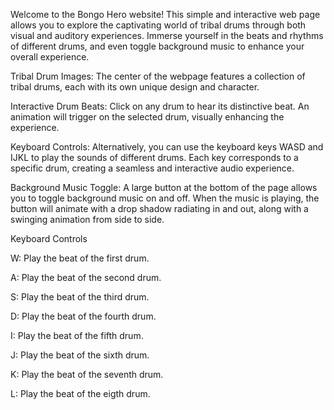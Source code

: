 Welcome to the Bongo Hero website! This simple and interactive web page allows you to explore the captivating world of tribal drums through both visual and auditory experiences. 
Immerse yourself in the beats and rhythms of different drums, and even toggle background music to enhance your overall experience. 

Tribal Drum Images: The center of the webpage features a collection of tribal drums, each with its own unique design and character.

Interactive Drum Beats: Click on any drum to hear its distinctive beat. 
An animation will trigger on the selected drum, visually enhancing the experience.

Keyboard Controls: Alternatively, you can use the keyboard keys WASD and IJKL to play the sounds of different drums. 
Each key corresponds to a specific drum, creating a seamless and interactive audio experience.

Background Music Toggle: A large button at the bottom of the page allows you to toggle background music on and off. 
When the music is playing, the button will animate with a drop shadow radiating in and out, along with a swinging animation from side to side.

Keyboard Controls

W: Play the beat of the first drum.

A: Play the beat of the second drum.

S: Play the beat of the third drum.

D: Play the beat of the fourth drum.

I: Play the beat of the fifth drum.

J: Play the beat of the sixth drum.

K: Play the beat of the seventh drum.

L: Play the beat of the eigth drum.
